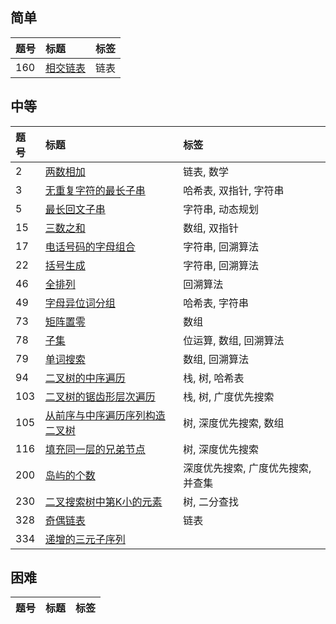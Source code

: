## 简单

| 题号 | 标题 | 标签 |
| :--- | :--- | :--- |
| 160 | [相交链表][160] | 链表 |

## 中等

| 题号 | 标题 | 标签 |
| :--- | :--- | :--- |
| 2 | [两数相加][002] | 链表, 数学 |
| 3 | [无重复字符的最长子串][003] | 哈希表, 双指针, 字符串 |
| 5 | [最长回文子串][005] | 字符串, 动态规划 |
| 15 | [三数之和][015] | 数组, 双指针 |
| 17 | [电话号码的字母组合][017] | 字符串, 回溯算法 |
| 22 | [括号生成][022] | 字符串, 回溯算法 |
| 46 | [全排列][046] | 回溯算法 |
| 49 | [字母异位词分组][049] | 哈希表, 字符串 |
| 73 | [矩阵置零][073] | 数组 |
| 78 | [子集][078] | 位运算, 数组, 回溯算法 |
| 79 | [单词搜索][079] | 数组, 回溯算法 |
| 94 | [二叉树的中序遍历][094] | 栈, 树, 哈希表 |
| 103 | [二叉树的锯齿形层次遍历][103] | 栈, 树, 广度优先搜索 |
| 105 | [从前序与中序遍历序列构造二叉树][105] | 树, 深度优先搜索, 数组 |
| 116 | [填充同一层的兄弟节点][116] | 树, 深度优先搜索 |
| 200 | [岛屿的个数][200] | 深度优先搜索, 广度优先搜索, 并查集 |
| 230 | [二叉搜索树中第K小的元素][230] | 树, 二分查找 |
| 328 | [奇偶链表][328] | 链表 |
| 334 | [递增的三元子序列][334] |  |

## 困难

| 题号 | 标题 | 标签 |
| :--- | :--- | :--- |

<!-- 简单 -->
[160]: src/easy/q160/README.md


<!-- 中等 -->
[002]: src/medium/q002/README.md
[003]: src/medium/q003/README.md
[005]: src/medium/q005/README.md
[015]: src/medium/q015/README.md
[017]: src/medium/q017/README.md
[022]: src/medium/q022/README.md
[046]: src/medium/q046/README.md
[049]: src/medium/q049/README.md
[073]: src/medium/q073/README.md
[078]: src/medium/q078/README.md
[079]: src/medium/q079/README.md
[094]: src/medium/q094/README.md
[103]: src/medium/q103/README.md
[105]: src/medium/q105/README.md
[116]: src/medium/q116/README.md
[200]: src/medium/q200/README.md
[230]: src/medium/q230/README.md
[328]: src/medium/q328/README.md
[334]: src/medium/q334/README.md


<!-- 困难 -->


